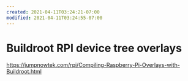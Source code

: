 ```yaml
---
created: 2021-04-11T03:24:21-07:00
modified: 2021-04-11T03:24:55-07:00
---
```


# Buildroot RPI device tree overlays

https://jumpnowtek.com/rpi/Compiling-Raspberry-Pi-Overlays-with-Buildroot.html